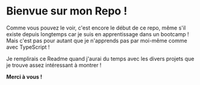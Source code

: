 # Bienvue sur mon Repo ! 

Comme vous pouvez le voir, c'est encore le début de ce repo, même s'il existe depuis longtemps car je suis en apprentissage dans un bootcamp ! 
Mais c'est pas pour autant que je n'apprends pas par moi-même comme avec TypeScript !

Je remplirais ce Readme quand j'aurai du temps avec les divers projets que je trouve assez intéressant à montrer ! 

**Merci à vous !**
<!--
**Murat-eren-11/Murat-eren-11** is a ✨ _special_ ✨ repository because its `README.md` (this file) appears on your GitHub profile.

Here are some ideas to get you started:

- 🔭 I’m currently working on ...
- 🌱 I’m currently learning ...
- 👯 I’m looking to collaborate on ...
- 🤔 I’m looking for help with ...
- 💬 Ask me about ...
- 📫 How to reach me: ...
- 😄 Pronouns: ...
- ⚡ Fun fact: ...
-->
